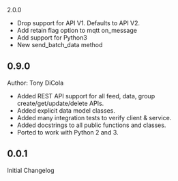 2.0.0
- Drop support for API V1. Defaults to API V2.
- Add retain flag option to mqtt on_message
- Add support for Python3
- New send_batch_data method

0.9.0
----
Author: Tony DiCola
- Added REST API support for all feed, data, group create/get/update/delete APIs.
- Added explicit data model classes.
- Added many integration tests to verify client & service.
- Added docstrings to all public functions and classes.
- Ported to work with Python 2 and 3.

0.0.1
----
Initial Changelog

